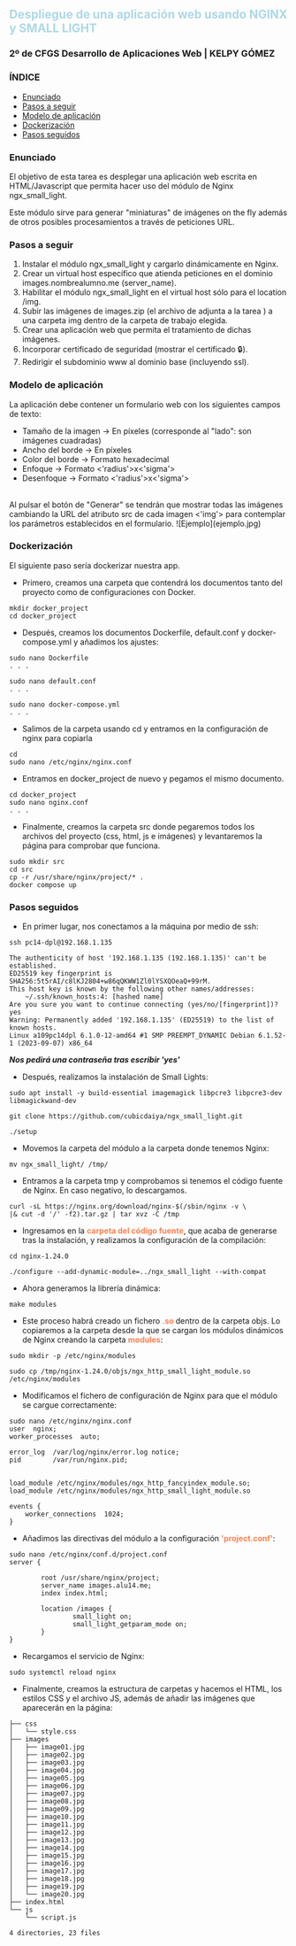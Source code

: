 ## <span style="color:lightblue">Despliegue de una aplicación web usando NGINX y SMALL LIGHT</span>

### 2º de CFGS Desarrollo de Aplicaciones Web | KELPY GÓMEZ

### ÍNDICE

+ [Enunciado](#1)
+ [Pasos a seguir](#2)
+ [Modelo de aplicación](#3)
+ [Dockerización](#4)
+ [Pasos seguidos](#5)

### Enunciado <a id="1"></a>
El objetivo de esta tarea es desplegar una aplicación web escrita en HTML/Javascript que permita hacer uso del módulo de Nginx ngx_small_light.

Este módulo sirve para generar "miniaturas" de imágenes on the fly además de otros posibles procesamientos a través de peticiones URL.

### Pasos a seguir <a id="2"></a>

1. Instalar el módulo ngx_small_light y cargarlo dinámicamente en Nginx. <br>
2. Crear un virtual host específico que atienda peticiones en el dominio images.nombrealumno.me (server_name). <br>
3. Habilitar el módulo ngx_small_light en el virtual host sólo para el location /img. <br>
4. Subir las imágenes de images.zip (el archivo de adjunta a la tarea ) a una carpeta img dentro de la carpeta de trabajo elegida. <br>
5. Crear una aplicación web que permita el tratamiento de dichas imágenes. <br>
6. Incorporar certificado de seguridad (mostrar el certificado 🔒). <br>
7. Redirigir el subdominio www al dominio base (incluyendo ssl). <br>

### Modelo de aplicación <a id="3"></a>
La aplicación debe contener un formulario web con los siguientes campos de texto:

- Tamaño de la imagen → En píxeles (corresponde al "lado": son imágenes cuadradas)
- Ancho del borde → En píxeles
- Color del borde → Formato hexadecimal
- Enfoque → Formato <'radius'>x<'sigma'>
- Desenfoque → Formato <'radius'>x<'sigma'> <br>
<br>
Al pulsar el botón de "Generar" se tendrán que mostrar todas las imágenes cambiando la URL del atributo src de cada imagen <'img'> para contemplar los parámetros establecidos en el formulario.
![Ejemplo](ejemplo.jpg)

### Dockerización <a id="4"></a>
El siguiente paso sería dockerizar nuestra app.

- Primero, creamos una carpeta que contendrá los documentos tanto del proyecto como de configuraciones con Docker.
```
mkdir docker_project
cd docker_project
```

- Después, creamos los documentos Dockerfile, default.conf y docker-compose.yml y añadimos los ajustes:
```
sudo nano Dockerfile
. . .

sudo nano default.conf
. . .

sudo nano docker-compose.yml
. . .
```
- Salimos de la carpeta usando cd y entramos en la configuración de nginx para copiarla
```
cd
sudo nano /etc/nginx/nginx.conf
```
- Entramos en docker_project de nuevo y pegamos el mismo documento. 
```
cd docker_project
sudo nano nginx.conf
. . .
```
- Finalmente, creamos la carpeta src donde pegaremos todos los archivos del proyecto (css, html, js e imágenes) y levantaremos la página para comprobar que funciona.
```
sudo mkdir src
cd src
cp -r /usr/share/nginx/project/* . 
docker compose up
```

### Pasos seguidos <a id="5"></a>

- En primer lugar, nos conectamos a la máquina por medio de ssh:
```
ssh pc14-dpl@192.168.1.135 

The authenticity of host '192.168.1.135 (192.168.1.135)' can't be established.
ED25519 key fingerprint is SHA256:5t5rAI/c8lKJ2804+w86qQKWW1Zl0lYSXQOeaQ+99rM.
This host key is known by the following other names/addresses:
    ~/.ssh/known_hosts:4: [hashed name]
Are you sure you want to continue connecting (yes/no/[fingerprint])? yes
Warning: Permanently added '192.168.1.135' (ED25519) to the list of known hosts.
Linux a109pc14dpl 6.1.0-12-amd64 #1 SMP PREEMPT_DYNAMIC Debian 6.1.52-1 (2023-09-07) x86_64
```
***Nos pedirá una contraseña tras escribir 'yes'***

- Después, realizamos la instalación de Small Lights:
```
sudo apt install -y build-essential imagemagick libpcre3 libpcre3-dev
libmagickwand-dev
```
``` 
git clone https://github.com/cubicdaiya/ngx_small_light.git
```
```
./setup
```

- Movemos la carpeta del módulo a la carpeta donde tenemos Nginx:
```
mv ngx_small_light/ /tmp/
```

- Entramos a la carpeta tmp y comprobamos si tenemos el código fuente de Nginx. En caso negativo, lo descargamos.
```
curl -sL https://nginx.org/download/nginx-$(/sbin/nginx -v \
|& cut -d '/' -f2).tar.gz | tar xvz -C /tmp
```

- Ingresamos en la <b style="color:coral;">carpeta del código fuente</b>, que acaba de generarse tras la instalación, y realizamos la configuración de la compilación:
```
cd nginx-1.24.0
```
```
./configure --add-dynamic-module=../ngx_small_light --with-compat
```

- Ahora generamos la librería dinámica:
```
make modules
```

- Este proceso habrá creado un fichero <b style="color:coral;">.so </b>dentro de la carpeta objs. Lo copiaremos a la carpeta desde la que se cargan los módulos dinámicos de Nginx creando la carpeta <b style="color:coral;">modules</b>:
```
sudo mkdir -p /etc/nginx/modules
```
```
sudo cp /tmp/nginx-1.24.0/objs/ngx_http_small_light_module.so /etc/nginx/modules
```

- Modificamos el fichero de configuración de Nginx para que el módulo se cargue correctamente:
```
sudo nano /etc/nginx/nginx.conf
user  nginx;
worker_processes  auto;

error_log  /var/log/nginx/error.log notice;
pid        /var/run/nginx.pid;


load_module /etc/nginx/modules/ngx_http_fancyindex_module.so;
load_module /etc/nginx/modules/ngx_http_small_light_module.so

events {
    worker_connections  1024;
}
```

- Añadimos las directivas del módulo a la configuración <b style="color:coral;">'project.conf'</b>:
```
sudo nano /etc/nginx/conf.d/project.conf
server {

        root /usr/share/nginx/project;
        server_name images.alu14.me;
        index index.html;      

        location /images {
                small_light on;
                small_light_getparam_mode on;
        }
}
```

- Recargamos el servicio de Nginx:
```
sudo systemctl reload nginx
```

- Finalmente, creamos la estructura de carpetas y hacemos el HTML, los estilos CSS y el archivo JS, además de añadir las imágenes que aparecerán en la página:
```
├── css
│   └── style.css
├── images
│   ├── image01.jpg
│   ├── image02.jpg
│   ├── image03.jpg
│   ├── image04.jpg
│   ├── image05.jpg
│   ├── image06.jpg
│   ├── image07.jpg
│   ├── image08.jpg
│   ├── image09.jpg
│   ├── image10.jpg
│   ├── image11.jpg
│   ├── image12.jpg
│   ├── image13.jpg
│   ├── image14.jpg
│   ├── image15.jpg
│   ├── image16.jpg
│   ├── image17.jpg
│   ├── image18.jpg
│   ├── image19.jpg
│   └── image20.jpg
├── index.html
└── js
    └── script.js

4 directories, 23 files
```